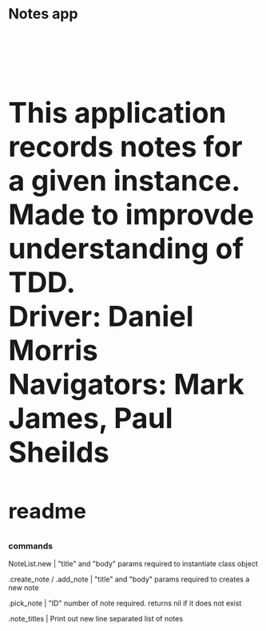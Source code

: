 <b><h1>Notes app<h1></b>
  <br>
This application records notes for a given instance.<br>
Made to improvde understanding of TDD.<br>
Driver: Daniel Morris<br>
Navigators: Mark James, Paul Sheilds 
<h2>readme</h2>

<h3>commands</h3>
NoteList.new | "title" and "body" params required to instantiate class object<br>

.create_note / .add_note | "title" and "body" params required to creates a new note<br>

.pick_note | "ID" number of note required. returns nil if it does not exist<br>

.note_titles | Print out new line separated list of notes
